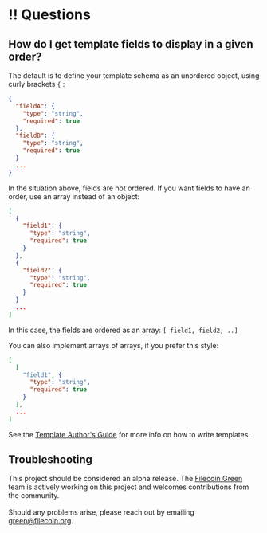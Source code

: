 # ‼ Questions

## How do I get template fields to display in a given order?

The default is to define your template schema as an unordered object, using curly brackets `{` :

```json
{
  "fieldA": {
    "type": "string",
    "required": true
  },
  "fieldB": {
    "type": "string",
    "required": true
  }
  ...
}
```

In the situation above, fields are not ordered. If you want fields to have an order, use an array instead of an object:

```json
[
  { 
    "field1": {
      "type": "string",
      "required": true
    }
  },
  { 
    "field2": {
      "type": "string",
      "required": true
    }
  }
  ...
]
```

In this case, the fields are ordered as an array: `[ field1, field2, ..]`

You can also implement arrays of arrays, if you prefer this style:

```json
[
  [ 
    "field1", {
      "type": "string",
      "required": true
    }
  ],
  ...
]
```

See the [Template Author's Guide](template-authors-guide.md) for more info on how to write templates.

## Troubleshooting

This project should be considered an alpha release. The [Filecoin Green](https://green.filecoin.io/) team is actively working on this project and welcomes contributions from the community.\
\
Should any problems arise, please reach out by emailing [green@filecoin.org](mailto:green@filecoin.org).
